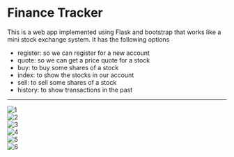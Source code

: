 # Finance Tracker
This is a web app implemented using Flask and bootstrap that works like a mini stock exchange system. It has the following options
- register: so we can register for a new account
- quote: so we can get a price quote for a stock
- buy: to buy some shares of a stock
- index: to show the stocks in our account
- sell: to sell some shares of a stock
- history: to show transactions in the past



<hr/>

![1](https://user-images.githubusercontent.com/43414928/79959356-acaf6b80-84a1-11ea-88b1-721e18ebdcef.png)
<br/>
![2](https://user-images.githubusercontent.com/43414928/79959291-95707e00-84a1-11ea-8cf1-0bb32cc4b496.png)
<br/>
![3](https://user-images.githubusercontent.com/43414928/79959295-973a4180-84a1-11ea-8ede-eeb86f41f739.png)
<br/>
![4](https://user-images.githubusercontent.com/43414928/79959314-9acdc880-84a1-11ea-9cbc-cf7685ef91f7.png)
<br/>
![5](https://user-images.githubusercontent.com/43414928/79959301-99040500-84a1-11ea-8f6b-50b7ff866c83.png)
<br/>
![6](https://user-images.githubusercontent.com/43414928/79959312-9acdc880-84a1-11ea-8a37-3a69d21e374f.png)
